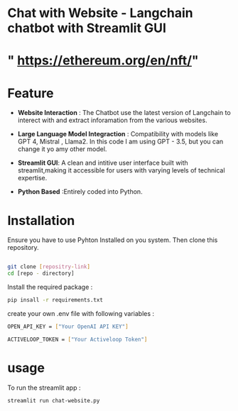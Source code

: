 # Chat with Website - Langchain chatbot with Streamlit GUI
# " https://ethereum.org/en/nft/"
# Feature 

- **Website Interaction** : The Chatbot use the latest version of Langchain to interect with and extract inforamation from the various websites.

- **Large Language Model Integraction** : Compatibility with models like GPT 4, Mistral , Llama2. In this code I am using GPT - 3.5,  but you can change it yo amy other model.

- **Streamlit GUI**: A clean and intitive user interface built with streamlit,making it accessible for users with varying levels of technical expertise.

- **Python Based** :Entirely coded into Python.

# Installation 

Ensure you have to use Pyhton Installed on you system. Then clone this repository.

```bash 

git clone [repositry-link]
cd [repo - directory]

```

Install the required package :

```bash
pip insall -r requirements.txt 
```

create your own .env file with following variables :
```bash
OPEN_API_KEY = ["Your OpenAI API KEY"]
```

```bash
ACTIVELOOP_TOKEN = ["Your Activeloop Token"]
```

# usage 
To run the streamlit app : 

```bash
streamlit run chat-website.py
``` 

